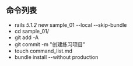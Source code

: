 ## 命令列表
- rails _5.1.2_ new sample_01 --local --skip-bundle
- cd sample_01/
- git add -A
- git commit -m "创建练习项目"
- touch command_list.md
- bundle install --without production
